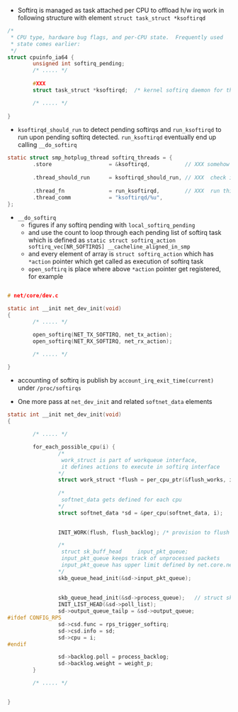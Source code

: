 

- Softirq is managed as task attached per CPU to offload h/w irq work in following structure with element `struct task_struct *ksoftirqd`


```c
/*
 * CPU type, hardware bug flags, and per-CPU state.  Frequently used
 * state comes earlier:
 */
struct cpuinfo_ia64 {
        unsigned int softirq_pending;
        /* ..... */
        
        #XXX
        struct task_struct *ksoftirqd;  /* kernel softirq daemon for this CPU */

        /* ..... */
        
}
```

- `ksoftirqd_should_run` to detect pending softirqs and `run_ksoftirqd` to run upon pending softirq detected.  `run_ksoftirqd` eventually end up calling `__do_softirq`

```c
static struct smp_hotplug_thread softirq_threads = {
        .store                  = &ksoftirqd,           // XXX somehow this leaks out of above `struct cpuinfo_ia64`
      
        .thread_should_run      = ksoftirqd_should_run, // XXX  check if any softirq is pending or not
        
        .thread_fn              = run_ksoftirqd,        // XXX  run this function if above ksoftirqd_should_run detects pending softirqs
        .thread_comm            = "ksoftirqd/%u",
};
```
- `__do_softirq` 
   - figures if any softirq pending with `local_softirq_pending` 
   - and use the count to loop through each pending list of softirq task which is defined as `static struct softirq_action softirq_vec[NR_SOFTIRQS] __cacheline_aligned_in_smp`
   - and every element of array is `struct softirq_action` which has `*action` pointer which get called as execution of softirq task
   - `open_softirq` is place where above `*action` pointer get registered, for example
```c

# net/core/dev.c

static int __init net_dev_init(void)
{
        /* ..... */

        open_softirq(NET_TX_SOFTIRQ, net_tx_action);
        open_softirq(NET_RX_SOFTIRQ, net_rx_action);

        /* ..... */

}
```
- accounting of softirq is publish by `account_irq_exit_time(current)` under `/proc/softirqs`

- One more pass at `net_dev_init` and related `softnet_data` elements
 

```c
static int __init net_dev_init(void)
{

        /* ..... */

        for_each_possible_cpu(i) {
                /*
                 work_struct is part of workqueue interface,  
                 it defines actions to execute in softirq interface
                */
                struct work_struct *flush = per_cpu_ptr(&flush_works, i);
                
                /*
                 softnet_data gets defined for each cpu
                */
                struct softnet_data *sd = &per_cpu(softnet_data, i);

                
                INIT_WORK(flush, flush_backlog); /* provision to flush net device in case of turning it down */

                /*
                 struct sk_buff_head     input_pkt_queue;
                 input_pkt_queue keeps track of unprocessed packets 
                 input_pkt_queue has upper limit defined by net.core.netdev_max_backlog 
                */
                skb_queue_head_init(&sd->input_pkt_queue); 
                
                
                skb_queue_head_init(&sd->process_queue);   // struct sk_buff_head     process_queue; 
                INIT_LIST_HEAD(&sd->poll_list);
                sd->output_queue_tailp = &sd->output_queue;
#ifdef CONFIG_RPS
                sd->csd.func = rps_trigger_softirq;
                sd->csd.info = sd;
                sd->cpu = i;
#endif

                sd->backlog.poll = process_backlog;
                sd->backlog.weight = weight_p;
        }

        /* ..... */


}

```
